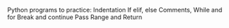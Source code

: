 Python programs to practice:
Indentation
If elif, else
Comments,
While and for
Break and continue
Pass
Range
and Return
